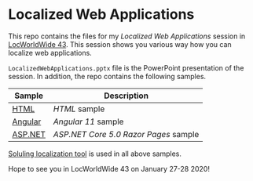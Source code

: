 # Localized Web Applications

This repo contains the files for my *Localized Web Applications* session in [LocWorldWide 43](https://locworld.com/locworldwide43-conference-program/). This session shows you various way how you can localize web applications.

`LocalizedWebApplications.pptx` file is the PowerPoint presentation of the session. In addition, the repo contains the following samples.

| Sample                                                       | Description                           |
| ------------------------------------------------------------ | ------------------------------------- |
| [HTML](https://github.com/jaska45/LocWorldWide43/tree/main/HTML) | *HTML* sample                         |
| [Angular](https://github.com/jaska45/LocWorldWide43/tree/main/Angular) | *Angular 11* sample                   |
| [ASP.NET](https://github.com/jaska45/LocWorldWide43/tree/main/ASP.NET) | *ASP.NET Core 5.0 Razor Pages* sample |

[Soluling localization tool](https://www.soluling.com/) is used in all above samples.

Hope to see you in LocWorldWide 43 on January 27-28 2020!


